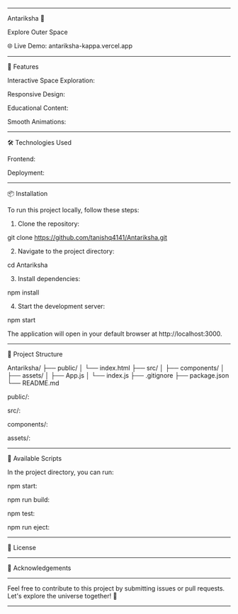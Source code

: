  


---

Antariksha 🚀

Explore Outer Space
 

🌐 Live Demo: antariksha-kappa.vercel.app


---

🚀 Features

Interactive Space Exploration: 

Responsive Design: 

Educational Content: 

Smooth Animations:  



---

🛠️ Technologies Used

Frontend: 

Deployment:  



---

📦 Installation

To run this project locally, follow these steps:

1. Clone the repository:

git clone https://github.com/tanishq4141/Antariksha.git


2. Navigate to the project directory:

cd Antariksha


3. Install dependencies:

npm install


4. Start the development server:

npm start

The application will open in your default browser at http://localhost:3000.




---

📁 Project Structure

Antariksha/
├── public/
│   └── index.html
├── src/
│   ├── components/
│   ├── assets/
│   ├── App.js
│   └── index.js
├── .gitignore
├── package.json
└── README.md

public/: 

src/: 

components/: 

assets/:  



---

🧪 Available Scripts

In the project directory, you can run:

npm start: 

npm run build: 

npm test: 

npm run eject:  



---

📄 License

 


---

🙌 Acknowledgements



 



---

Feel free to contribute to this project by submitting issues or pull requests. Let's explore the universe together! 🌌

---


